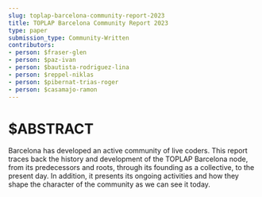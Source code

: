 ```yaml
---
slug: toplap-barcelona-community-report-2023
title: TOPLAP Barcelona Community Report 2023
type: paper
submission_type: Community-Written
contributors:
- person: $fraser-glen
- person: $paz-ivan
- person: $bautista-rodriguez-lina
- person: $reppel-niklas
- person: $pibernat-trias-roger
- person: $casamajo-ramon
---
```


# $ABSTRACT

Barcelona has developed an active community of live coders.
This report traces back the history and development of the
TOPLAP Barcelona node, from its predecessors and roots, through
its founding as a collective, to the present day.
In addition, it presents its ongoing activities and how they shape
the character of the community as we can see it today.
